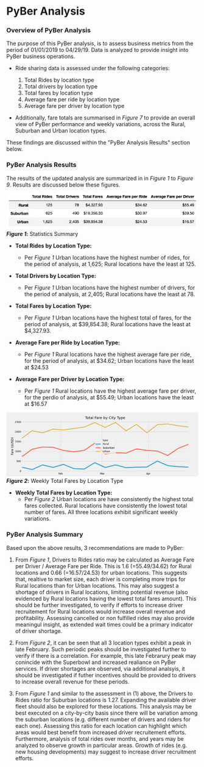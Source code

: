 # PyBer Analysis

### **Overview of PyBer Analysis**
The purpose of this PyBer analysis, is to assess business metrics from the period of 01/01/2019 to 04/29/19. Data is analyzed to provide insight into PyBer business operations. 
	

*  Ride sharing data is assessed under the following categories:
  	1. Total Rides by location type
  	2. Total drivers by location type
  	3. Total fares by location type 
  	4. Average fare per ride by location type 
  	5. Average fare per driver by location type 


* Additionally, fare totals are summarised in *Figure 7* to provide an overall view of PyBer performance and weekly variations, across the Rural, Suburban and Urban location types.

These findings are discussed within the "PyBer Analysis Results" section below.


### **PyBer Analysis Results**

The results of the updated analysis are summarized in in *Figure 1* to *Figure 9*. Results are discussed below these figures.

![Figure 1](https://github.com/CR-HSDC/PyBer_Analysis/blob/main/analysis/StatsSummary.png)
**_Figure 1_:** Statistics Summary

  * **Total Rides by Location Type:**
  	* Per *Figure 1*  Urban locations have the highest number of rides, for the period of analysis, at 1,625; Rural locations have the least at 125.

  * **Total Drivers by Location Type:**
  	* Per *Figure 1* Urban locations have the highest number of drivers, for the period of analysis, at 2,405; Rural locations have the least at 78.
  		
  * **Total Fares by Location Type:**
  	* Per *Figure 1* Urban locations have the highest total of fares, for the period of analysis, at $39,854.38; Rural locations have the least at $4,327.93.
  		
  * **Average Fare per Ride by Location Type:**
  	* Per *Figure 1* Rural locations have the highest average fare per ride, for the period of analysis, at $34.62; Urban locations have the least at $24.53
  * **Average Fare per Driver by Location Type:** 
  	* Per *Figure 1* Rural locations have the highest average fare per driver, for the perdio of analysis, at $55.49; Urban locations have the least at $16.57 


![Figure 2](https://github.com/CR-HSDC/PyBer_Analysis/blob/main/analysis/PyBer_fare_summary.png)
**_Figure 2_:** Weekly Total Fares by Location Type

  * **Weekly Total Fares by Location Type:** 
  	* Per *Figure 2* Urban locations are have consistently the highest total fares collected. Rural locations have consistently the lowest total number of fares. All three locations exhibit significant weekly variations.


### **PyBer Analysis Summary**

Based upon the above results, 3 recommendations are made to PyBer:

1. From *Figure 1*, Drivers to Rides ratio may be calculated as Average Fare per Driver / Average Fare per Ride. This is 1.6 (=$55.49/$34.62) for Rural locations and 0.66 (=$16.57/$24.53) for urban locations. This suggests that, realtive to market size, each driver is completing more trips for Rural locations than for Urban locations. This may also suggest a shortage of drivers in Rural locations, limiting potential revenue (also evidenced by Rural locations having the lowest total fares amount). This should be further investigated, to verify if efforts to increase driver recruitement for Rural locations would increase overall revenue and profitability. Assessing cancelled or non fulfilled rides may also provide meaningul insight, as extended wait times could be a primary indicator of driver shortage.

2. From *Figure 2*, it can be seen that all 3 location types exhibit a peak in late February. Such periodic peaks should be investigated further to verify if there is a correlation. For example, this late Febrarury peak may conincide with the Superbowl and increased realiance on PyBer services. If driver shortages are observed, via additional analsyis, it should be investigated if futher incentives should be provided to drivers to increase overall revenue for these periods.

3.  From *Figure 1* and similar to the assessment in (1) above, the Drivers to Rides ratio for Suburban locations is 1.27. Expanding the available driver fleet should also be explored for these locations. This analysis may be best executed on a city-by-city basis since there will be variation among the suburban locations (e.g. different number of drivers and riders for each one). Assessing this ratio for each location can highlight which areas would best benefit from increased driver recruitement efforts. Furthermore, analysis of total rides over months, and years may be analyzed to observe growth in particular areas. Growth of rides (e.g. new housing developments) may suggest to increase driver recruitment efforts.






